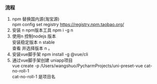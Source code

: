 
### 流程
1. npm 替换国内源(淘宝源)  
npm config set registry https://registry.npm.taobao.org/
2. 安装 n npm版本工具 
npm i -g n  
3. 使用n 控制nodejs 版本  
安装稳定版本 n stable  
查看 并选择版本 n 。
4. 安装vue脚手架 npm install -g @vue/cli
5. 通过vue脚手架创建 uniapp项目  
 vue create -p /Users/wangshuo/PycharmProjects/uni-preset-vue cat-no-roll-1  
cat-no-roll-1 是项目名
